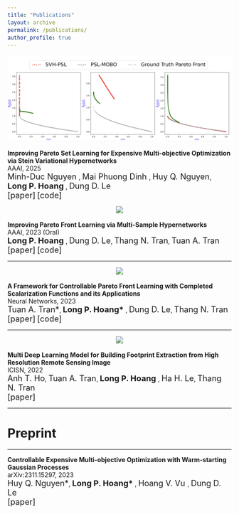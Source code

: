 ```yaml
---
title: "Publications"
layout: archive
permalink: /publications/
author_profile: true
---
```


<p align="center">
  <img src="/assets/publications/SVH/SVH.png" width="550" />
</p>

<b>Improving Pareto Set Learning for Expensive Multi-objective Optimization via Stein Variational Hypernetworks</b>
<br>AAAI, 2025<br>
<span style="font-size: 18px"> Minh-Duc Nguyen </span>, <span style="font-size: 18px"> Mai Phuong Dinh </span>, <a href="https://quanghuy0497.github.io" style="font-size:18px; text-decoration:none">Huy Q. Nguyen</a>, <a href="http://longhp1618.github.io/" style="font-size:18px; text-decoration:none">  <b> Long P. Hoang </b> </a>, <a href="https://andrew-dungle.github.io/" style="font-size:18px; text-decoration:none">Dung D. Le</a>
<br>
<a href="https://arxiv.org/pdf/2412.17312" style="font-size:18px; text-decoration:none">[paper]</a>
<a href="https://github.com/nguyenduc810/SVH-PSL" style="font-size:18px; text-decoration:none">[code]</a>


<p align="center">
  <img src="/assets/publications/MSH/MSH.png" width="550" />
</p>

<b>Improving Pareto Front Learning via Multi-Sample Hypernetworks</b>
<br>AAAI, 2023 (Oral)<br>
<a href="http://longhp1618.github.io/" style="font-size:18px; text-decoration:none">  <b> Long P. Hoang </b> </a>, <a href="https://andrew-dungle.github.io/" style="font-size:18px; text-decoration:none">Dung D. Le</a>, <a href="https://scholar.google.com/citations?user=65LF4RQAAAAJ&hl=vi" style="font-size:18px; text-decoration:none">Thang N. Tran</a>, <a href="https://scholar.google.com/citations?user=d_WTDGoAAAAJ&hl=en&authuser=1" style="font-size:18px; text-decoration:none">Tuan A. Tran</a>
<br>
<a href="https://arxiv.org/abs/2212.01130" style="font-size:18px; text-decoration:none">[paper]</a>
<a href="https://github.com/longhp1618/MultiSample-Hypernetworks" style="font-size:18px; text-decoration:none">[code]</a>


---

<p align="center">
  <img src="/assets/publications/CPFL/Graphical-Abstract-final.jpg" width="550" />
</p>
<b>A Framework for Controllable Pareto Front Learning with Completed Scalarization Functions and its Applications</b>
<br>Neural Networks, 2023<br>
 <a href="https://scholar.google.com/citations?user=d_WTDGoAAAAJ&hl=en&authuser=1" style="font-size:18px; text-decoration:none">Tuan A. Tran*</a>, <a href="http://longhp1618.github.io/" style="font-size:18px; text-decoration:none"><b> Long P. Hoang* </b></a>, <a href="https://andrew-dungle.github.io/" style="font-size:18px; text-decoration:none">Dung D. Le</a>, <a href="https://scholar.google.com/citations?user=65LF4RQAAAAJ&hl=vi" style="font-size:18px; text-decoration:none">Thang N. Tran</a>
<br>
<a href="https://arxiv.org/abs/2302.12487" style="font-size:18px; text-decoration:none">[paper]</a>
<a href="https://github.com/tuantran23012000/PHN-CSF" style="font-size:18px; text-decoration:none">[code]</a>



---
<p align="center">
  <img src="/assets/publications/building/building.png" width="550" />
</p>
<b>Multi Deep Learning Model for Building Footprint Extraction from High Resolution Remote Sensing Image</b>
<br>ICISN, 2022<br>
<a href="https://www.researchgate.net/profile/Anh-Ho-Trong" style="font-size:18px; text-decoration:none">Anh T. Ho</a>, <a href="https://scholar.google.com/citations?user=d_WTDGoAAAAJ&hl=en&authuser=1" style="font-size:18px; text-decoration:none">Tuan A. Tran</a>, <a href="http://longhp1618.github.io/" style="font-size:18px; text-decoration:none"><b> Long P. Hoang </b></a>, <a href="https://sami.hust.edu.vn/hoc-tap/giang-vien/?name=halh" style="font-size:18px; text-decoration:none">Ha H. Le</a>, <a href="https://scholar.google.com/citations?user=65LF4RQAAAAJ&hl=vi" style="font-size:18px; text-decoration:none">Thang N. Tran</a>
<br>
<a href="https://link.springer.com/chapter/10.1007/978-981-19-3394-3_29" style="font-size:18px; text-decoration:none">[paper]</a>

---

# Preprint
---

<p align="center">
</p>
<b>Controllable Expensive Multi-objective Optimization with Warm-starting Gaussian Processes</b>
<br>arXiv:2311.15297, 2023<br>
 <a href="https://quanghuy0497.github.io" style="font-size:18px; text-decoration:none">Huy Q. Nguyen*</a>, <a href="http://longhp1618.github.io/" style="font-size:18px; text-decoration:none"><b> Long P. Hoang* </b></a>, <span style="font-size: 18px"> Hoang V. Vu </span>, <a href="https://andrew-dungle.github.io/" style="font-size:18px; text-decoration:none">Dung D. Le</a>
<br>
<a href="https://arxiv.org/abs/2311.15297" style="font-size:18px; text-decoration:none">[paper]</a>